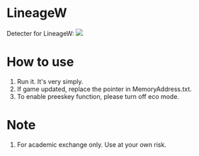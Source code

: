 # LineageW
Detecter for LineageW:
![](https://i.imgur.com/YgC5UPE.jpg)


# How to use
  1. Run it. It's very simply.
  2. If game updated, replace the pointer in MemoryAddress.txt.
  3. To enable preeskey function, please turn off eco mode.

# Note
  1. For academic exchange only. Use at your own risk.
